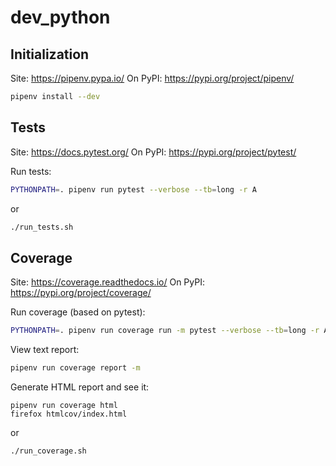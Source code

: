 # dev_python

## Initialization
Site: https://pipenv.pypa.io/
On PyPI: https://pypi.org/project/pipenv/

```bash
pipenv install --dev
```

## Tests
Site: https://docs.pytest.org/
On PyPI: https://pypi.org/project/pytest/

Run tests:
```bash
PYTHONPATH=. pipenv run pytest --verbose --tb=long -r A
```
or
```bash
./run_tests.sh
```

## Coverage
Site: https://coverage.readthedocs.io/
On PyPI: https://pypi.org/project/coverage/

Run coverage (based on pytest):
```bash
PYTHONPATH=. pipenv run coverage run -m pytest --verbose --tb=long -r A
```

View text report:
```bash
pipenv run coverage report -m
```

Generate HTML report and see it:
```
pipenv run coverage html
firefox htmlcov/index.html
```
or
```bash
./run_coverage.sh
```
